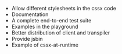 * Allow different stylesheets in the cssx code
* Documentation
* A complete end-to-end test suite
* Examples in the playground
* Better distribution of client and transpiler
* Provide jsbin
* Example of cssx-at-runtime